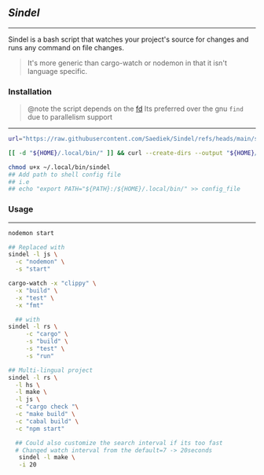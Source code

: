 ## _Sindel_

---

Sindel is a bash script that watches your project's source for changes and runs any command on file changes.

> It's more generic than cargo-watch or nodemon in that it isn't language specific.

### Installation

> @note the script depends on the [fd](https://github.com/sharkdp/fd/releases/tag/v10.3.0)
> Its preferred over the gnu `find` due to parallelism support

---

```bash
url="https://raw.githubusercontent.com/Saediek/Sindel/refs/heads/main/sindel"

[[ -d "${HOME}/.local/bin/" ]] && curl --create-dirs --output "${HOME}/.local/bin/sindel" "$url"

chmod u+x ~/.local/bin/sindel
## Add path to shell config file
## i.e
## echo "export PATH="${PATH}:/${HOME}/.local/bin/" >> config_file

```

### Usage

---

```bash
nodemon start

## Replaced with
sindel -l js \
  -c "nodemon" \
  -s "start"

cargo-watch -x "clippy" \
  -x "build" \
  -x "test" \
  -x "fmt"

  ## with
sindel -l rs \
     -c "cargo" \
     -s "build" \
     -s "test" \
     -s "run"

## Multi-lingual project
sindel -l rs \
  -l hs \
  -l make \
  -l js \
  -c "cargo check "\
  -c "make build" \
  -c "cabal build" \
  -c "npm start"

  ## Could also customize the search interval if its too fast
  # Changed watch interval from the default=7 -> 20seconds
   sindel -l make \
   -i 20
```

